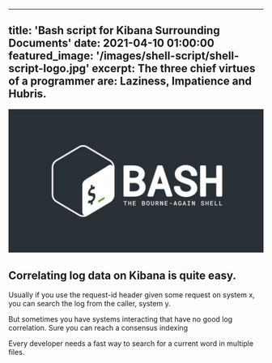 
---
title: 'Bash script for Kibana Surrounding Documents'
date: 2021-04-10 01:00:00
featured_image: '/images/shell-script/shell-script-logo.jpg'
excerpt: The three chief virtues of a programmer are: Laziness, Impatience and Hubris.
---

![](/images/shell-script/shell-script-logo.jpg)


## Correlating log data on Kibana is quite easy.

Usually if you use the request-id header given some request on system x, you can search the log from the caller, system y.

But sometimes you have systems interacting that have no good log correlation. Sure you can reach a consensus indexing

 Every developer needs a fast way to search for a current word in multiple files.
